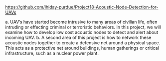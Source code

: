 https://github.com/lhiday-purdue/Project18-Acoustic-Node-Detection-for-UAVs

a. UAV’s have started become intrusive to many areas of civilian life, often intruding or effecting criminal or terroristic behaviors. In this project, we will examine how to develop low cost acoustic nodes to detect and alert about incoming UAV.
b. A second area of this project is how to network these acoustic nodes together to create a defensive net around a physical space. This acts as a protective net around buildings, human gatherings or critical infrastructure, such as a nuclear power plant.
